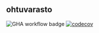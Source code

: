 ## ohtuvarasto

![GHA workflow badge](https://github.com/Tiiawss/ohtuvarasto/workflows/CI/badge.svg) [![codecov](https://codecov.io/gh/Tiiawss/ohtuvarasto/branch/main/graph/badge.svg?token=HLHGkP7oag)](https://codecov.io/gh/Tiiawss/ohtuvarasto)

